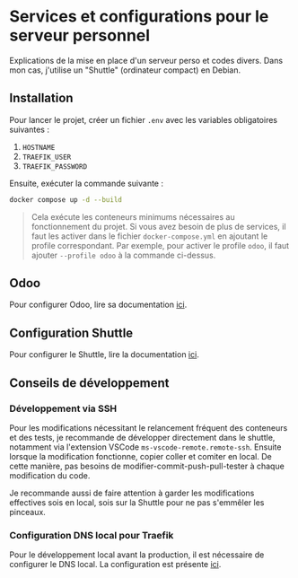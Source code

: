 # Services et configurations pour le serveur personnel

Explications de la mise en place d'un serveur perso et codes divers. Dans mon cas, j'utilise un "Shuttle" (ordinateur compact) en Debian.

## Installation

Pour lancer le projet, créer un fichier `.env` avec les variables obligatoires suivantes :

1. `HOSTNAME`
2. `TRAEFIK_USER`
3. `TRAEFIK_PASSWORD`

Ensuite, exécuter la commande suivante :

```bash
docker compose up -d --build
```

> Cela exécute les conteneurs minimums nécessaires au fonctionnement du projet. Si vous avez besoin de plus de services, il faut les activer dans le fichier `docker-compose.yml` en ajoutant le profile correspondant. Par exemple, pour activer le profile `odoo`, il faut ajouter `--profile odoo` à la commande ci-dessus.

## Odoo

Pour configurer Odoo, lire sa documentation [ici](odoo/README.md).

## Configuration Shuttle

Pour configurer le Shuttle, lire la documentation [ici](docs/shuttle-configuration.md).

## Conseils de développement

### Développement via SSH

Pour les modifications nécessitant le relancement fréquent des conteneurs et des tests, je recommande de développer directement dans le shuttle, notamment via l'extension VSCode `ms-vscode-remote.remote-ssh`. Ensuite lorsque la modification fonctionne, copier coller et comiter en local. De cette manière, pas besoins de modifier-commit-push-pull-tester à chaque modification du code.

Je recommande aussi de faire attention à garder les modifications effectives sois en local, sois sur la Shuttle pour ne pas s'emmêler les pinceaux.

### Configuration DNS local pour Traefik

Pour le développement local avant la production, il est nécessaire de configurer le DNS local. La configuration est présente [ici](docs/dnsmasq-configuration.md#configuration-du-dns).
